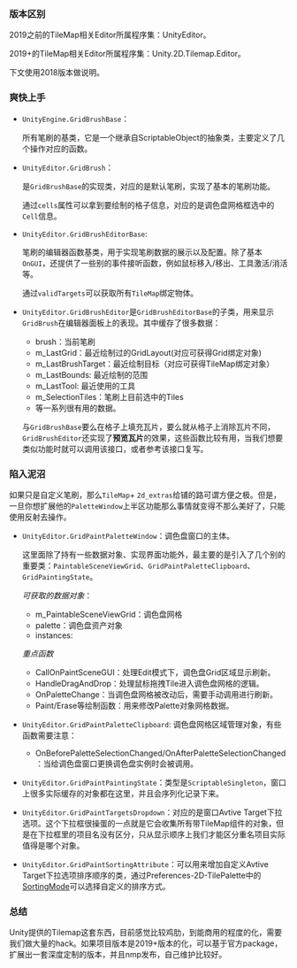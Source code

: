 ### 版本区别

2019之前的TileMap相关Editor所属程序集：UnityEditor。

2019+的TileMap相关Editor所属程序集：Unity.2D.Tilemap.Editor。

下文使用2018版本做说明。

### 爽快上手

- `UnityEngine.GridBrushBase`：

  所有笔刷的基类，它是一个继承自ScriptableObject的抽象类，主要定义了几个操作对应的函数。

- `UnityEditor.GridBrush`：

  是`GridBrushBase`的实现类，对应的是默认笔刷，实现了基本的笔刷功能。

  通过`cells`属性可以拿到要绘制的格子信息，对应的是调色盘网格框选中的`Cell`信息。

- `UnityEditor.GridBrushEditorBase`:

  笔刷的编辑器函数基类，用于实现笔刷数据的展示以及配置。除了基本`OnGUI`，还提供了一些别的事件接听函数，例如鼠标移入/移出、工具激活/消活等。

  通过`validTargets`可以获取所有`TileMap`绑定物体。

- `UnityEditor.GridBrushEditor`是`GridBrushEditorBase`的子类，用来显示`GridBrush`在编辑器面板上的表现。其中缓存了很多数据：

  - brush：当前笔刷
  - m_LastGrid：最近绘制过的GridLayout(对应可获得Grid绑定对象)
  - m_LastBrushTarget：最近绘制目标（对应可获得TileMap绑定对象）
  - m_LastBounds: 最近绘制的范围
  - m_LastTool: 最近使用的工具
  - m_SelectionTiles：笔刷上目前选中的Tiles
  - 等一系列很有用的数据。

  与`GridBrushBase`要么在格子上填充瓦片，要么就从格子上消除瓦片不同，`GridBrushEditor`还实现了**预览瓦片**的效果，这些函数比较有用，当我们想要类似功能时就可以调用该接口，或者参考该接口复写。

### 陷入泥沼

如果只是自定义笔刷，那么`TileMap`+ `2d_extras`给铺的路可谓方便之极。但是，一旦你想扩展他的`PaletteWindow`上半区功能那么事情就变得不那么美好了，只能使用反射去操作。

- `UnityEditor.GridPaintPaletteWindow`：调色盘窗口的主体。

  这里面除了持有一些数据对象、实现界面功能外，最主要的是引入了几个别的重要类：`PaintableSceneViewGrid`、`GridPaintPaletteClipboard`、`GridPaintingState`。

  *可获取的数据对象*：

  - m_PaintableSceneViewGrid：调色盘网格
  - palette：调色盘资产对象
  - instances: 

  *重点函数*

  - CallOnPaintSceneGUI：处理Edit模式下，调色盘Grid区域显示刷新。
  - HandleDragAndDrop：处理鼠标拖拽Tile进入调色盘网格的逻辑。
  - OnPaletteChange：当调色盘网格被改动后，需要手动调用进行刷新。
  - Paint/Erase等绘制函数：用来修改Palette对象网格数据。

- `UnityEditor.GridPaintPaletteClipboard`: 调色盘网格区域管理对象，有些函数需要注意：
  
  - OnBeforePaletteSelectionChanged/OnAfterPaletteSelectionChanged：当给调色盘窗口更换调色盘实例时会被调用。
  
- `UnityEditor.GridPaintPaintingState`：类型是`ScriptableSingleton`，窗口上很多实际缓存的对象都在这里，并且会序列化记录下来。

- `UnityEditor.GridPaintTargetsDropdown`：对应的是窗口Avtive Target下拉选项。这个下拉框很操蛋的一点就是它会收集所有带TileMap组件的对象，但是在下拉框里的项目名没有区分，只从显示顺序上我们才能区分重名项目实际值得是哪个对象。

- `UnityEditor.GridPaintSortingAttribute`：可以用来增加自定义Avtive Target下拉选项排序顺序的类，通过Preferences-2D-TilePalette中的[SortingMode](https://docs.unity3d.com/2019.1/Documentation/ScriptReference/GridPaintSortingAttribute.html)可以选择自定义的排序方式。

### 总结

Unity提供的Tilemap这套东西，目前感觉比较鸡肋，到能商用的程度的化，需要我们做大量的hack。如果项目版本是2019+版本的化，可以基于官方package，扩展出一套深度定制的版本，并且nmp发布，自己维护比较好。